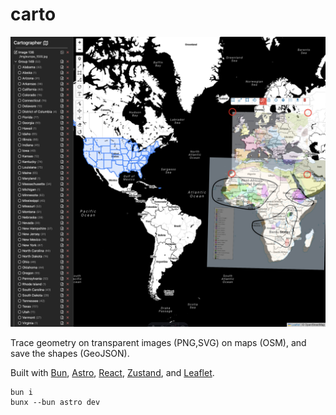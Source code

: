 # carto

![example image](./example.png)

Trace geometry on transparent images (PNG,SVG) on maps (OSM), and save the shapes (GeoJSON).

Built with [Bun](https://bun.sh), [Astro](https://astro.build), [React](https://react.dev/),
[Zustand](https://github.com/pmndrs/zustand), and [Leaflet](https://leafletjs.com).

```shell
bun i
bunx --bun astro dev
```
